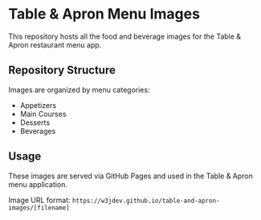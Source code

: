 # Table & Apron Menu Images

This repository hosts all the food and beverage images for the Table & Apron restaurant menu app.

## Repository Structure

Images are organized by menu categories:
- Appetizers
- Main Courses
- Desserts
- Beverages

## Usage

These images are served via GitHub Pages and used in the Table & Apron menu application.

Image URL format: `https://w3jdev.github.io/table-and-apron-images/[filename]`
